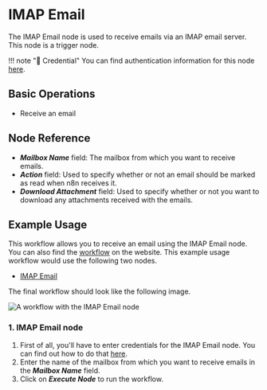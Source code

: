 # IMAP Email

The IMAP Email node is used to receive emails via an IMAP email server. This node is a trigger node.

!!! note "🔑 Credential"
    You can find authentication information for this node [here](/integrations/credentials/imap/).


## Basic Operations

- Receive an email

## Node Reference

- ***Mailbox Name*** field: The mailbox from which you want to receive emails.
- ***Action*** field: Used to specify whether or not an email should be marked as read when n8n receives it.
- ***Download Attachment*** field: Used to specify whether or not you want to download any attachments received with the emails.

## Example Usage

This workflow allows you to receive an email using the IMAP Email node. You can also find the [workflow](https://n8n.io/workflows/587) on the website. This example usage workflow would use the following two nodes.
- [IMAP Email]()

The final workflow should look like the following image.

![A workflow with the IMAP Email node](/_images/integrations/core-nodes/imapemail/workflow.png)

### 1. IMAP Email node

1. First of all, you'll have to enter credentials for the IMAP Email node. You can find out how to do that [here](/integrations/credentials/imap/).
2. Enter the name of the mailbox from which you want to receive emails in the ***Mailbox Name*** field.
3. Click on ***Execute Node*** to run the workflow.




